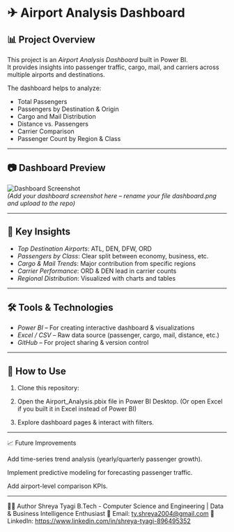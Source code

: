 # ✈ Airport Analysis Dashboard

## 📊 Project Overview
This project is an *Airport Analysis Dashboard* built in Power BI.  
It provides insights into passenger traffic, cargo, mail, and carriers across multiple airports and destinations.

The dashboard helps to analyze:
- Total Passengers
- Passengers by Destination & Origin
- Cargo and Mail Distribution
- Distance vs. Passengers
- Carrier Comparison
- Passenger Count by Region & Class

---

## 📷 Dashboard Preview
![Dashboard Screenshot](dashboard.png)  
*(Add your dashboard screenshot here – rename your file dashboard.png and upload to the repo)*

---

## 🔑 Key Insights
- *Top Destination Airports*: ATL, DEN, DFW, ORD  
- *Passengers by Class*: Clear split between economy, business, etc.  
- *Cargo & Mail Trends*: Major contribution from specific regions  
- *Carrier Performance*: ORD & DEN lead in carrier counts  
- *Regional Distribution*: Visualized with charts and tables  

---

## 🛠 Tools & Technologies
- *Power BI* – For creating interactive dashboard & visualizations  
- *Excel / CSV* – Raw data source (passenger, cargo, mail, distance, etc.)  
- *GitHub* – For project sharing & version control  

---

## 🚀 How to Use
1. Clone this repository:


2. Open the Airport_Analysis.pbix file in Power BI Desktop.
(Or open Excel if you built it in Excel instead of Power BI)


3. Explore dashboard pages & interact with filters.




---

📈 Future Improvements

Add time-series trend analysis (yearly/quarterly passenger growth).

Implement predictive modeling for forecasting passenger traffic.

Add airport-level comparison KPIs.



---

🙋‍♀ Author
Shreya Tyagi
B.Tech - Computer Science and Engineering | Data & Business Intelligence Enthusiast
📧 Email: ty.shreya2004@gmail.com 🔗 LinkedIn: https://www.linkedin.com/in/shreya-tyagi-896495352

